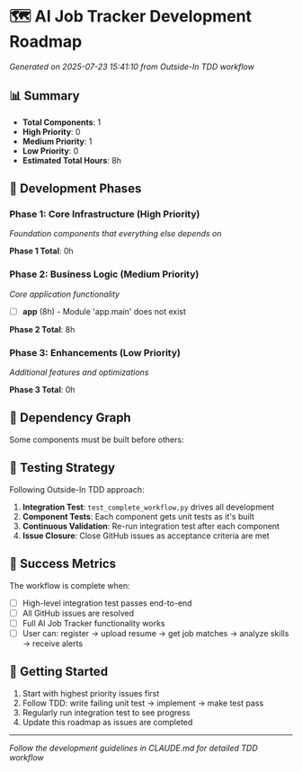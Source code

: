 # 🗺️ AI Job Tracker Development Roadmap

*Generated on 2025-07-23 15:41:10 from Outside-In TDD workflow*

## 📊 Summary
- **Total Components**: 1
- **High Priority**: 0
- **Medium Priority**: 1
- **Low Priority**: 0
- **Estimated Total Hours**: 8h

## 🎯 Development Phases

### Phase 1: Core Infrastructure (High Priority)
*Foundation components that everything else depends on*


**Phase 1 Total**: 0h

### Phase 2: Business Logic (Medium Priority)
*Core application functionality*

- [ ] **app** (8h) - Module 'app.main' does not exist

**Phase 2 Total**: 8h

### Phase 3: Enhancements (Low Priority)
*Additional features and optimizations*


**Phase 3 Total**: 0h

## 🔄 Dependency Graph
Some components must be built before others:


## 🧪 Testing Strategy
Following Outside-In TDD approach:

1. **Integration Test**: `test_complete_workflow.py` drives all development
2. **Component Tests**: Each component gets unit tests as it's built
3. **Continuous Validation**: Re-run integration test after each component
4. **Issue Closure**: Close GitHub issues as acceptance criteria are met

## 🎉 Success Metrics
The workflow is complete when:
- [ ] High-level integration test passes end-to-end
- [ ] All GitHub issues are resolved
- [ ] Full AI Job Tracker functionality works
- [ ] User can: register → upload resume → get job matches → analyze skills → receive alerts

## 🚀 Getting Started
1. Start with highest priority issues first
2. Follow TDD: write failing unit test → implement → make test pass
3. Regularly run integration test to see progress
4. Update this roadmap as issues are completed

---
*Follow the development guidelines in CLAUDE.md for detailed TDD workflow*
